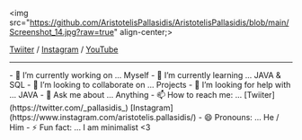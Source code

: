 
<img src="https://github.com/AristotelisPallasidis/AristotelisPallasidis/blob/main/Screenshot_14.jpg?raw=true" align-center;>

[Twiiter](https://twitter.com/_pallasidis_) / [Instagram](https://www.instagram.com/aristotelis.pallasidis/) / [YouTube](https://www.youtube.com/channel/UCObyKI7IOrJE1Q697638m7g)

<hr>
- 🔭 I’m currently working on ... Myself
- 🌱 I’m currently learning ... JAVA & SQL
- 👯 I’m looking to collaborate on ... Projects
- 🤔 I’m looking for help with ... JAVA
- 💬 Ask me about ... Anything
- 📫 How to reach me: ... [Twiiter](https://twitter.com/_pallasidis_) [Instagram](https://www.instagram.com/aristotelis.pallasidis/)
- 😄 Pronouns: ... He / Him
- ⚡ Fun fact: ... I am minimalist <3

